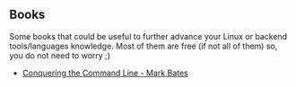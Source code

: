 ## Books

Some books that could be useful to further advance your Linux or backend tools/languages knowledge. Most of them are free (if not all of them) so, you do not need to worry ;)

- [Conquering the Command Line - Mark Bates](http://conqueringthecommandline.com/)